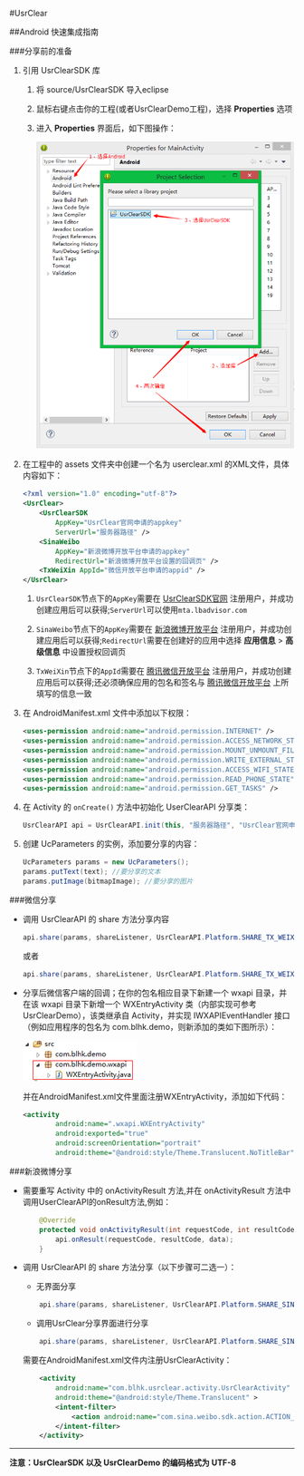 #UsrClear

##Android 快速集成指南

###分享前的准备

1. 引用 UsrClearSDK 库
	1. 将 source/UsrClearSDK 导入eclipse
	2. 鼠标右键点击你的工程(或者UsrClearDemo工程)，选择 **Properties** 选项
	3. 进入 **Properties** 界面后，如下图操作：
	
		![UserClear](images/properties.png)

2. 在工程中的 assets 文件夹中创建一个名为 userclear.xml 的XML文件，具体内容如下：

	```xml
	<?xml version="1.0" encoding="utf-8"?>
	<UsrClear>
		<UsrClearSDK
			AppKey="UsrClear官网申请的appkey"
			ServerUrl="服务器路径" />
		<SinaWeibo
			AppKey="新浪微博开放平台申请的appkey"
			RedirectUrl="新浪微博开放平台设置的回调页" />
		<TxWeiXin AppId="微信开放平台申请的appid" />
	</UsrClear>
	```

	1. `UsrClearSDK`节点下的`AppKey`需要在 [UsrClearSDK官网](http://mta.lbadvisor.com/) 注册用户，并成功创建应用后可以获得;`ServerUrl`可以使用`mta.lbadvisor.com`

	2. `SinaWeibo`节点下的`AppKey`需要在 [新浪微博开放平台](http://open.weibo.com/) 注册用户，并成功创建应用后可以获得;`RedirectUrl`需要在创建好的应用中选择 **应用信息** > **高级信息** 中设置授权回调页

	3. `TxWeiXin`节点下的`AppId`需要在 [腾讯微信开放平台](https://open.weixin.qq.com/) 注册用户，并成功创建应用后可以获得;还必须确保应用的包名和签名与 [腾讯微信开放平台](https://open.weixin.qq.com/) 上所填写的信息一致

3. 在 AndroidManifest.xml 文件中添加以下权限：

	```xml
	<uses-permission android:name="android.permission.INTERNET" />
	<uses-permission android:name="android.permission.ACCESS_NETWORK_STATE" />
	<uses-permission android:name="android.permission.MOUNT_UNMOUNT_FILESYSTEMS"/>
	<uses-permission android:name="android.permission.WRITE_EXTERNAL_STORAGE" />
	<uses-permission android:name="android.permission.ACCESS_WIFI_STATE" />
	<uses-permission android:name="android.permission.READ_PHONE_STATE" />
	<uses-permission android:name="android.permission.GET_TASKS" />
	```

4. 在 Activity 的 `onCreate()` 方法中初始化 UserClearAPI 分享类：

	```java
	UsrClearAPI api = UsrClearAPI.init(this, "服务器路径", "UsrClear官网申请的appkey");
	```

5. 创建 UcParameters 的实例，添加要分享的内容：

	```java
	UcParameters params = new UcParameters();
	params.putText(text); //要分享的文本
	params.putImage(bitmapImage); //要分享的图片
	```

###微信分享

* 调用 UsrClearAPI 的 share 方法分享内容

	```java
	api.share(params, shareListener, UsrClearAPI.Platform.SHARE_TX_WEIXIN_FRIENDS); //分享到微信朋友圈
	```	

	或者

	```java
	api.share(params, shareListener, UsrClearAPI.Platform.SHARE_TX_WEIXIN_FRIEND); //分享到微信好友
	```


* 分享后微信客户端的回调；在你的包名相应目录下新建一个 wxapi 目录，并在该 wxapi 目录下新增一个 WXEntryActivity 类（内部实现可参考UsrClearDemo），该类继承自 Activity，并实现 IWXAPIEventHandler 接口（例如应用程序的包名为 com.blhk.demo，则新添加的类如下图所示）：

	![UserClear](images/wx.png)

	并在AndroidManifest.xml文件里面注册WXEntryActivity，添加如下代码：
	
	```xml
	<activity
            android:name=".wxapi.WXEntryActivity"
            android:exported="true"
            android:screenOrientation="portrait"
            android:theme="@android:style/Theme.Translucent.NoTitleBar" />
	```

###新浪微博分享

* 需要重写 Activity 中的 onActivityResult 方法,并在 onActivityResult 方法中调用UserClearAPI的onResult方法,例如：

	```java
		@Override
		protected void onActivityResult(int requestCode, int resultCode, Intent data) {
			api.onResult(requestCode, resultCode, data);
		}
	```

* 调用 UsrClearAPI 的 share 方法分享（以下步骤可二选一）：

	* 无界面分享

	```java
		api.share(params, shareListener, UsrClearAPI.Platform.SHARE_SINA_WEIBO_NO_DIALOG); //无界面分享至新浪微博
	```
	
	* 调用UsrClear分享界面进行分享

	```java
		api.share(params, shareListener, UsrClearAPI.Platform.SHARE_SINA_WEIBO_DIALOG); //跳转UsrClear界面分享至新浪微博
	```
	
	需要在AndroidManifest.xml文件内注册UsrClearActivity：
		
	```xml
		<activity
	        android:name="com.blhk.usrclear.activity.UsrClearActivity"
	        android:theme="@android:style/Theme.Translucent" >
	        <intent-filter>
	            <action android:name="com.sina.weibo.sdk.action.ACTION_SDK_REQ_ACTIVITY" />
	        </intent-filter>
	    </activity>
	```

---

**注意：UsrClearSDK 以及 UsrClearDemo 的编码格式为 UTF-8**